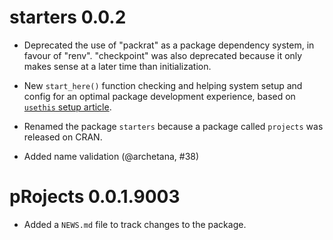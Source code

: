 # starters 0.0.2

* Deprecated the use of "packrat" as a package dependency system, in favour of "renv". "checkpoint" was also deprecated because it only makes sense at a later time than initialization.

* New `start_here()` function checking and helping system setup and config for an optimal package development experience, based on [`usethis` setup article](https://usethis.r-lib.org/articles/articles/usethis-setup.html).

* Renamed the package `starters` because a package called `projects` was released on CRAN.

* Added name validation (@archetana, #38)

# pRojects 0.0.1.9003

* Added a `NEWS.md` file to track changes to the package.
